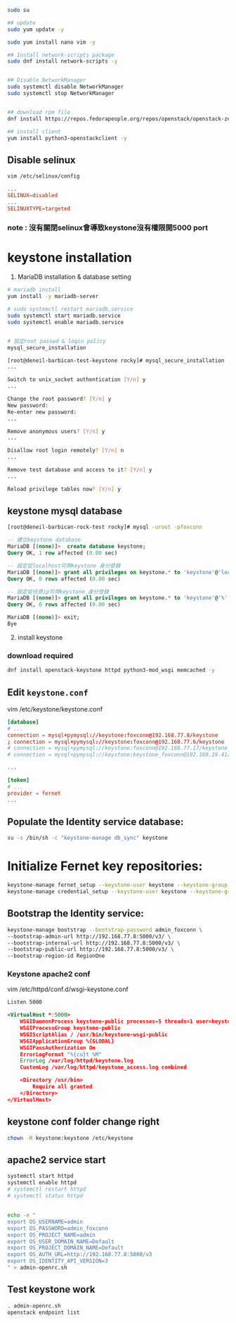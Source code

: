 




```bash
sudo su

## update 
sudo yum update -y

sudo yum install nano vim -y

## Install network-scripts package
sudo dnf install network-scripts -y


## Disable NetworkManager
sudo systemctl disable NetworkManager
sudo systemctl stop NetworkManager


## download rpm file
dnf install https://repos.fedorapeople.org/repos/openstack/openstack-zed/rdo-release-zed-1.el9s.noarch.rpm -y

## install client
yum install python3-openstackclient -y

```

## Disable selinux
```bash
vim /etc/selinux/config
```
```conf
...
SELINUX=disabled
...
SELINUXTYPE=targeted
```
### note : 沒有關閉selinux會導致keystone沒有權限開5000 port

# keystone installation

1. MariaDB installation & database setting
```bash
# mariadb install
yum install -y mariadb-server

# sudo systemctl restart mariadb.service
sudo systemctl start mariadb.service
sudo systemctl enable mariadb.service


# 設定root passwd & login policy
mysql_secure_installation 
```

```bash
[root@deneil-barbican-test-keystone rocky]# mysql_secure_installation
...

Switch to unix_socket authentication [Y/n] y
...

Change the root password? [Y/n] y
New password: 
Re-enter new password:
...

Remove anonymous users? [Y/n] y
...

Disallow root login remotely? [Y/n] n
...

Remove test database and access to it? [Y/n] y
...

Reload privilege tables now? [Y/n] y
```


## keystone mysql database
```bash
[root@deneil-barbican-rock-test rocky]# mysql -uroot -pfoxconn
```
```SQL
-- 建立keystone database
MariaDB [(none)]>  create database keystone;
Query OK, 1 row affected (0.00 sec)

-- 設定從localhost可用keystone 身分登錄
MariaDB [(none)]> grant all privileges on keystone.* to 'keystone'@'localhost' identified by 'foxconn';
Query OK, 0 rows affected (0.00 sec)

-- 設定從任意ip可用keystone 身分登錄
MariaDB [(none)]> grant all privileges on keystone.* to 'keystone'@'%' identified by 'foxconn';
Query OK, 0 rows affected (0.00 sec)

MariaDB [(none)]> exit;
Bye
```


2. install keystone


### download required
```bash
dnf install openstack-keystone httpd python3-mod_wsgi memcached -y
```

## Edit `keystone.conf`
vim /etc/keystone/keystone.conf

```conf
[database]
# ...
connection = mysql+pymysql://keystone:foxconn@192.168.77.8/keystone
; connection = mysql+pymysql://keystone:foxconn@192.168.77.6/keystone
# connection = mysql+pymysql://keystone:foxconn@192.168.77.17/keystone
# connection = mysql+pymysql://keystone:keystone_foxconn@192.168.19.41/keystone

...

[token]
# ...
provider = fernet
...

```
## Populate the Identity service database:
```bash
su -s /bin/sh -c "keystone-manage db_sync" keystone

```

# Initialize Fernet key repositories:
```bash
keystone-manage fernet_setup --keystone-user keystone --keystone-group keystone
keystone-manage credential_setup --keystone-user keystone --keystone-group keystone
```


## Bootstrap the Identity service:
```bash 
keystone-manage bootstrap --bootstrap-password admin_foxconn \
--bootstrap-admin-url http://192.168.77.8:5000/v3/ \
--bootstrap-internal-url http://192.168.77.8:5000/v3/ \
--bootstrap-public-url http://192.168.77.8:5000/v3/ \
--bootstrap-region-id RegionOne
```






### Keystone apache2 conf
vim /etc/httpd/conf.d/wsgi-keystone.conf 

```xml
Listen 5000

<VirtualHost *:5000>
    WSGIDaemonProcess keystone-public processes=5 threads=1 user=keystone group=keystone display-name=%{GROUP}
    WSGIProcessGroup keystone-public
    WSGIScriptAlias / /usr/bin/keystone-wsgi-public
    WSGIApplicationGroup %{GLOBAL}
    WSGIPassAuthorization On
    ErrorLogFormat "%{cu}t %M"
    ErrorLog /var/log/httpd/keystone.log
    CustomLog /var/log/httpd/keystone_access.log combined

    <Directory /usr/bin>
        Require all granted
    </Directory>
</VirtualHost>
```

## keystone conf folder change right
```bash
chown -R keystone:keystone /etc/keystone
```



## apache2 service start
```bash
systemctl start httpd
systemctl enable httpd
# systemctl restart httpd
# systemctl status httpd
```







## 
```bash
echo -e "
export OS_USERNAME=admin
export OS_PASSWORD=admin_foxconn
export OS_PROJECT_NAME=admin
export OS_USER_DOMAIN_NAME=Default
export OS_PROJECT_DOMAIN_NAME=Default
export OS_AUTH_URL=http://192.168.77.8:5000/v3
export OS_IDENTITY_API_VERSION=3
" > admin-openrc.sh

```

## Test keystone work
```bash
. admin-openrc.sh
openstack endpoint list


```













